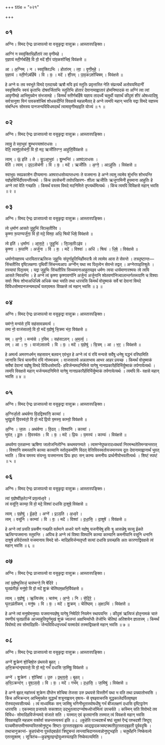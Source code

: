 +++
title = "०२१"

+++


## ०१
अग्निः। विमद ऐन्द्रः प्राजापत्यो वा वसुकृद्वा वासुक्रः। आस्तारपङ्क्तिः।

आग्निं न स्ववृ॑क्तिभि॒र्होता॑रं त्वा वृणीमहे ।  
य॒ज्ञाय॑ स्ती॒र्णब॑र्हिषे॒ वि वो॒ मदे॑ शी॒रं पा॑व॒कशो॑चिषं॒ विव॑क्षसे ॥

आ । अ॒ग्निम् । न । स्ववृ॑क्तिऽभिः । होता॑रम् । त्वा॒ । वृ॒णी॒म॒हे॒ ।  
य॒ज्ञाय॑ । स्ती॒र्णऽब॑र्हिषे । वि । वः॒ । मदे॑ । शी॒रम् । पा॒व॒कऽशो॑चिषम् । विव॑क्षसे ॥

हे अग्ने वः तव स्वभूते विमदे एतदाख्ये ऋषौ मयि इयं स्तुतिः प्रवृत्तास्ति नेति संप्रत्यर्थे अतोवयमिदानीं स्ववृक्तिभिः स्वयं कृताभिः दोषवर्जिताभिः स्तुतिभिः होतारं देवानामाह्वातारं होमनिष्पादकं वा अग्निं त्वा त्वां आवृणीमहे आभिमुख्येन संभजामहे । किमर्थं स्तीर्णबर्हिषे यज्ञाय तादर्थ्ये चतुर्थी यज्ञार्थं कीदृशं शीरं ओषध्यादिषु सर्वत्रानुशा यिनं पावकशोचिषं शोधकदीप्तिं विवक्षसे महन्नामैतत् हे अग्ने त्वमपि महान् भवसि यद्वा विमदे यज्ञस्य संबन्धिनः सोमस्य पानजन्यविविधमदार्थं त्वामावृणीमहइति योज्यं ॥ १ ॥

## ०२
अग्निः। विमद ऐन्द्रः प्राजापत्यो वा वसुकृद्वा वासुक्रः। आस्तारपङ्क्तिः।

त्वामु॒ ते स्वा॒भुवः॑ शु॒म्भन्त्यश्व॑राधसः ।  
वेति॒ त्वामु॑प॒सेच॑नी॒ वि वो॒ मद॒ ऋजी॑तिरग्न॒ आहु॑ति॒र्विव॑क्षसे ॥

त्वाम् । ऊं॒ इति॑ । ते । सु॒ऽआ॒भुवः॑ । शु॒म्भन्ति॑ । अश्व॑ऽराधसः ।  
वेति॑ । त्वाम् । उ॒प॒ऽसेच॑नी । वि । वः॒ । मदे॑ । ऋजी॑तिः । अ॒ग्ने॒ । आऽहु॑तिः । विव॑क्षसे ॥

स्वाभुवः स्वप्रकाशेन दीप्यमानाः अश्वराधसोव्याप्तधनाः ते यजमानाः हे अग्ने त्वामु त्वामेव शुंभन्ति शोभयन्ति यज्ञेहविर्भिर्दीपयन्तीत्यर्थः । किंच उपसेचनी तवोपरिक्षरण- शीला ऋजीतिः ऋजुगामिनी हूयमाना आहुतिः हे अग्ने त्वां वेति गच्छति । किमर्थं वस्तव विमदे मदनिमित्ते तृप्त्यर्थमित्यर्थः । किंच त्वमपि विविक्षसे महान् भवसि ॥ २ ॥

## ०३
अग्निः। विमद ऐन्द्रः प्राजापत्यो वा वसुकृद्वा वासुक्रः। आस्तारपङ्क्तिः।

त्वे ध॒र्माण॑ आसते जु॒हूभिः॑ सिञ्च॒तीरि॑व ।  
कृ॒ष्णा रू॒पाण्यर्जु॑ना॒ वि वो॒ मदे॒ विश्वा॒ अधि॒ श्रियो॑ धिषे॒ विव॑क्षसे ॥

त्वे इति॑ । ध॒र्माणः॑ । आ॒स॒ते॒ । जु॒हूभिः॑ । सि॒ञ्च॒तीःऽइ॑व ।  
कृ॒ष्णा । रू॒पाणि॑ । अर्जु॑ना । वि । वः॒ । मदे॑ । विश्वाः॑ । अधि॑ । श्रियः॑ । धि॒षे॒ । विव॑क्षसे ॥

धर्माणोयज्ञस्य धारयितारऋत्विजः जुहूभिः संपूर्णाहुतिभिर्होमपात्रैः त्वे त्वामेव आस ते सेवन्ते । तत्रदृष्टान्तः—सिंचतीरिव वृष्टिलक्षणाः पृथिवीं सिंचन्त्यआपः अग्नीन् यथा स्व पितृत्वेन सेवन्ते तद्वत् । अग्नेरापइतिश्रुतेः । तस्यापां पितृत्वम् । यद्वा जुहूभिः सिंचतीरिव सिच्यमानाआहुतयइव धर्मणः त्वया धार्यमाणारश्मयः त्वे त्वयि आसते निवसन्ति । हे अग्ने त्वं कृष्णा कृष्णावर्णानि अर्जुना अर्जुनानि श्वेतवर्णानिज्वालान्तर्गतरूपाणि च विश्वाः सर्वाः श्रियः शोभाअधिधिषे अधिकं यथा भवति तथा धारयसि किमर्थं वोयुष्माकं सर्वे षां देवानां विमदे विविधसोमपानजन्यमदार्थं यतएवमतः विवक्षसे त्वं महान् भवसि ॥ ३ ॥

## ०४
अग्निः। विमद ऐन्द्रः प्राजापत्यो वा वसुकृद्वा वासुक्रः। आस्तारपङ्क्तिः।

यम॑ग्ने॒ मन्य॑से र॒यिं सह॑सावन्नमर्त्य ।  
तमा नो॒ वाज॑सातये॒ वि वो॒ मदे॑ य॒ज्ञेषु॑ चि॒त्रमा भ॑रा॒ विव॑क्षसे ॥

यम् । अ॒ग्ने॒ । मन्य॑से । र॒यिम् । सह॑साऽवन् । अ॒म॒र्त्य॒ ।  
तम् । आ । नः॒ । वाज॑ऽसातये । वि । वः॒ । मदे॑ । य॒ज्ञेषु॑ । चि॒त्रम् । आ । भ॒र॒ । विव॑क्षसे ॥

हे अमर्त्य अमरणधर्मन् सहसावन् बलवन् एवंभूत हे अग्ने त्वं यं रयिं मन्यसे सर्वेषु धनेषु यद्धनं वरिष्ठमिति जानासि चित्रं चायनीयं रयिं नोस्माकम् । वाजसातये अन्नलाभाय आभर आहर प्रयच्छ । किमर्थं वोयुष्माकं सर्वेषां देवानां यज्ञेषु विमदे विविधसोमादि- हविर्जन्यमदनिमित्ते यागेषु नानाप्रकारैर्हविर्भिर्युष्माकं तर्पणायेत्यर्थः । त्वमपि विवक्षसे महान् भर्जन्यमदनिमित्ते यागेषु नानाप्रकारैर्हविर्भिर्युष्माकं तर्पणायेत्यर्थः । त्वमपि वि- वक्षसे महान् भवसि ॥ ४ ॥

## ०५
अग्निः। विमद ऐन्द्रः प्राजापत्यो वा वसुकृद्वा वासुक्रः। आस्तारपङ्क्तिः।

अ॒ग्निर्जा॒तो अथ॑र्वणा वि॒दद्विश्वा॑नि॒ काव्या॑ ।  
भुव॑द्दू॒तो वि॒वस्व॑तो॒ वि वो॒ मदे॑ प्रि॒यो य॒मस्य॒ काम्यो॒ विव॑क्षसे ॥

अ॒ग्निः । जा॒तः । अथ॑र्वणा । वि॒दत् । विश्वा॑नि । काव्या॑ ।  
भुव॑त् । दू॒तः । वि॒वस्व॑तः । वि । वः॒ । मदे॑ । प्रि॒यः । य॒मस्य॑ । काम्यः॑ । विव॑क्षसे ॥

अथर्वणा एतन्नाम्ना ऋषिणा जातोजनितोग्निः कथमवगम्यते । त्वामग्नेपुष्करादध्यथर्वा निरमन्थतेतिमन्त्रान्तरात् । विश्वानि समस्तानि काव्या काव्यानि स्तोतृकर्माणि विदत् वेत्तिविवस्वतोयजमानस्य दूतः देवानामाह्वानार्थं भुवत् भवति । किंच यमस्य संयन्तुः यजमानस्य प्रियः इष्टः सन् काम्यः कमनीयः प्रार्थनीयोभवतीत्यर्थः । शिष्टं स्पष्टं ॥ ५ ॥

## ०६
अग्निः। विमद ऐन्द्रः प्राजापत्यो वा वसुकृद्वा वासुक्रः। आस्तारपङ्क्तिः।

त्वां य॒ज्ञेष्वी॑ळ॒तेऽग्ने॑ प्रय॒त्य॑ध्व॒रे ।  
त्वं वसू॑नि॒ काम्या॒ वि वो॒ मदे॒ विश्वा॑ दधासि दा॒शुषे॒ विव॑क्षसे ॥

त्वाम् । य॒ज्ञेषु॑ । ई॒ळ॒ते॒ । अग्ने॑ । प्र॒ऽय॒ति । अ॒ध्व॒रे ।  
त्वम् । वसू॑नि । काम्या॑ । वि । वः॒ । मदे॑ । विश्वा॑ । द॒धा॒सि॒ । दा॒शुषे॑ । विव॑क्षसे ॥

हे अग्ने त्वां प्रयति प्रकर्षेण गच्छति वर्तमाने अध्वरे यागे यज्ञेषु यजनीयेषु हविः षु आसन्नेषु सत्सु ईळते ऋत्विग्यजमानाः स्तुवन्ति । अपिच हे अग्ने त्वं विश्वा विश्वानि काम्या काम्यानि कमनीयानि वसूनि धनानि दाशुषे हविर्दत्तवते यजमानाय विमदे सो- मादिहविर्जन्यतृप्तौ सत्यां दधासि प्रयच्छसि अतः कारणाद्विवक्षसे त्वं महान् भवसि ॥ ६ ॥

## ०७
अग्निः। विमद ऐन्द्रः प्राजापत्यो वा वसुकृद्वा वासुक्रः। आस्तारपङ्क्तिः।

त्वां य॒ज्ञेष्वृ॒त्विजं॒ चारु॑मग्ने॒ नि षे॑दिरे ।  
घृ॒तप्र॑तीकं॒ मनु॑षो॒ वि वो॒ मदे॑ शु॒क्रं चेति॑ष्ठम॒क्षभि॒र्विव॑क्षसे ॥

त्वाम् । य॒ज्ञेषु॑ । ऋ॒त्विज॑म् । चारु॑म् । अ॒ग्ने॒ । नि । से॒दि॒रे॒ ।  
घृ॒तऽप्र॑तीकम् । मनु॑षः । वि । वः॒ । मदे॑ । शु॒क्रम् । चेति॑ष्ठम् । अ॒क्षऽभिः॑ । विव॑क्षसे ॥

हे अग्ने त्वां मनुषोमनुष्याः यजमानयज्ञेषु यागेषु निषेदिरे नियमेन स्थापयन्ति । कीदृशं ऋत्विजं होतृनामकं चारुं रमणीयं घृतप्रतीकं आज्याहुतिपूर्णमुखं शुक्रं ज्वलन्तं अक्षभिर्व्याप्तैः तेजोभिः चेतिष्ठं अतिशयेन ज्ञातारम् । किमर्थं विवोमदे तव सोमादिहवि- र्जन्यविविधतृप्त्यर्थं यस्मादेवं तस्माद्विवक्षसे महान् भवसि ॥ ७ ॥

## ०८
अग्निः। विमद ऐन्द्रः प्राजापत्यो वा वसुकृद्वा वासुक्रः। आस्तारपङ्क्तिः।

अग्ने॑ शु॒क्रेण॑ शो॒चिषो॒रु प्र॑थयसे बृ॒हत् ।  
अ॒भि॒क्रन्द॑न्वृषायसे॒ वि वो॒ मदे॒ गर्भं॑ दधासि जा॒मिषु॒ विव॑क्षसे ॥

अग्ने॑ । शु॒क्रेण॑ । शो॒चिषा॑ । उ॒रु । प्र॒थ॒य॒से॒ । बृ॒हत् ।  
अ॒भि॒ऽक्रन्द॑न् । वृ॒ष॒ऽय॒से॒ । वि । वः॒ । मदे॑ । गर्भ॑म् । द॒धा॒सि॒ । जा॒मिषु॑ । विव॑क्षसे ॥

हे अग्ने बृहत् महांस्त्वं शुक्रेण दीप्तेन शोचिषा तेजसा उरु प्रथयसे विस्तीर्णं यथा भ वति तथा प्रख्यातोभवसि । किंच अभिक्रन्दन् आभिमुख्येत युद्धार्थं शत्रूनाह्वयन् वृषाय- से वृषइवाचरसि युद्धकालेदर्पितवृषइव रोरुवद्भवसीत्यर्थः । त्वं माध्यमिकः सन् जामिषु भगिनीभूतास्वोषधीषु गर्भं बीजलक्षणं दधासि वृष्टिद्वारेण धारयसि । एकस्मात् प्रजापतेः सकाशात् उद्भूतत्वादग्न्योषध्योर्जामित्वं उपचर्यते । कस्मिन् सति विवोमदे तव विविध- सोमादिहविर्जन्यमदे संजाते सति । यस्मात् एवं कृतवानसि तस्मात् त्वं विवक्षसे महान् भवसि विवक्षसइति महन्नाम वक्तेर्वा सन्नन्तस्यरूपं इति ॥ ८ ॥कुहेति पञ्चदशर्चं षष्ठं सूक्तं ऎन्द्रं पश्चदशी त्रिष्टुप् पञ्चमीसप्तमीनवम्यस्तिस्रोनुष्टुभः शिष्टाः पुरस्ताद्बृहत्यः आद्यद्वादकत्र्यष्टक्वतीपुरस्ताद्बृहती पूर्ववदृषिः । तथाचानुक्रान्तं- कुहपंचोना पुर्स्तद्बार्हतं त्रिष्टुबन्तं त्वन्त्याचिदानस्त्वन्नोनुष्टुभइति । चतुर्थेहनि निष्केवल्ये एतत्सूक्तम् । सूत्रितंच—कुहश्रुतइन्द्रोयुध्मस्यतइति निष्केवल्यमिति ।